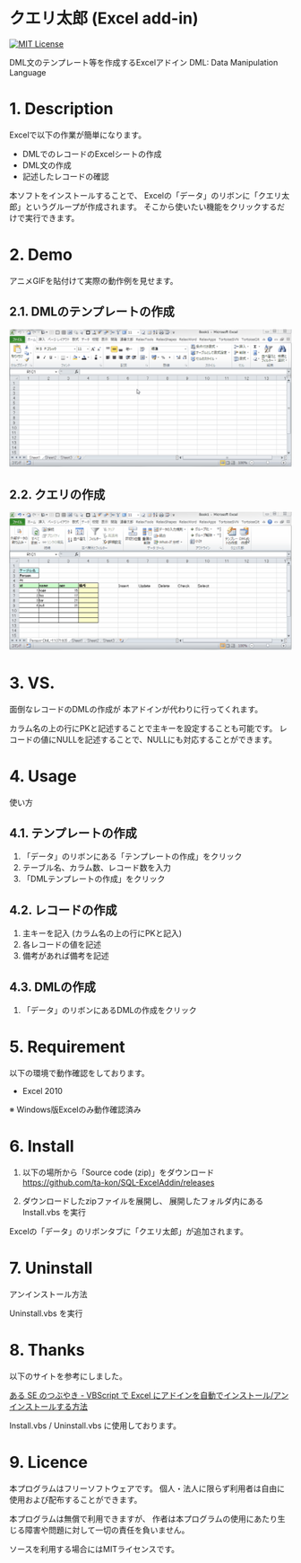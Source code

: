 クエリ太郎 (Excel add-in)
====

[![MIT License](https://img.shields.io/badge/license-MIT-blue.svg?style=flat)](./LICENSE)

DML文のテンプレート等を作成するExcelアドイン
DML: Data Manipulation Language

# 1. Description
Excelで以下の作業が簡単になります。
- DMLでのレコードのExcelシートの作成
- DML文の作成
- 記述したレコードの確認

本ソフトをインストールすることで、
Excelの「データ」のリボンに「クエリ太郎」というグループが作成されます。
そこから使いたい機能をクリックするだけで実行できます。

# 2. Demo
アニメGIFを貼付けて実際の動作例を見せます。

## 2.1. DMLのテンプレートの作成
![DMLテンプレートの作成.gif](https://github.com/ta-kon/SQL-ExcelAddin/blob/master/movie/DML%E3%83%86%E3%83%B3%E3%83%97%E3%83%AC%E3%83%BC%E3%83%88%E3%81%AE%E4%BD%9C%E6%88%90.gif?raw=true)

## 2.2. クエリの作成
![DML文の作成.gif](https://github.com/ta-kon/SQL-ExcelAddin/blob/master/movie/DML%E6%96%87%E3%81%AE%E4%BD%9C%E6%88%90.gif?raw=true)

# 3. VS.
面倒なレコードのDMLの作成が
本アドインが代わりに行ってくれます。

カラム名の上の行にPKと記述することで主キーを設定することも可能です。
レコードの値にNULLを記述することで、NULLにも対応することができます。

# 4. Usage
使い方

## 4.1. テンプレートの作成
1. 「データ」のリボンにある「テンプレートの作成」をクリック
2. テーブル名、カラム数、レコード数を入力
3. 「DMLテンプレートの作成」をクリック

## 4.2. レコードの作成
1. 主キーを記入 (カラム名の上の行にPKと記入)
2. 各レコードの値を記述
3. 備考があれば備考を記述

## 4.3. DMLの作成
1. 「データ」のリボンにあるDMLの作成をクリック


# 5. Requirement
以下の環境で動作確認をしております。
* Excel 2010

※ Windows版Excelのみ動作確認済み

# 6. Install

1. 以下の場所から「Source code (zip)」をダウンロード
https://github.com/ta-kon/SQL-ExcelAddin/releases

2. ダウンロードしたzipファイルを展開し、
展開したフォルダ内にある
Install.vbs を実行

Excelの「データ」のリボンタブに「クエリ太郎」が追加されます。

# 7. Uninstall
アンインストール方法

Uninstall.vbs を実行


# 8. Thanks

以下のサイトを参考にしました。

[ある SE のつぶやき - VBScript で Excel にアドインを自動でインストール/アンインストールする方法](http://fnya.cocolog-nifty.com/blog/2014/03/vbscript-excel-.html)

Install.vbs / Uninstall.vbs に使用しております。

# 9. Licence
本プログラムはフリーソフトウェアです。
個人・法人に限らず利用者は自由に使用および配布することができます。

本プログラムは無償で利用できますが、
作者は本プログラムの使用にあたり生じる障害や問題に対して一切の責任を負いません。

ソースを利用する場合にはMITライセンスです。
